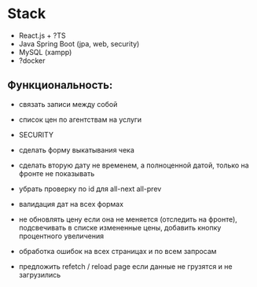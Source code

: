 # Stack
- React.js + ?TS
- Java Spring Boot (jpa, web, security)
- MySQL (xampp)
- ?docker

## Функциональность:
- связать записи между собой
- список цен по агентствам на услуги

- SECURITY
- сделать форму выкатывания чека

- сделать вторую дату не временем, а полноценной датой, только на фронте не показывать
- убрать проверку по id для all-next all-prev
- валидация дат на всех формах
- не обновлять цену если она не меняется (отследить на фронте), подсвечивать в списке измененные цены, добавить кнопку процентного увеличения
- обработка ошибок на всех страницах и по всем запросам
- предложить refetch / reload page если данные не грузятся и не загрузились